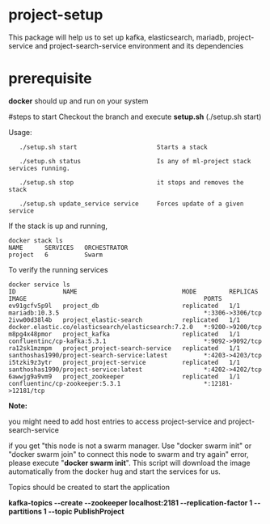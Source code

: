 # project-setup
This package will help us to set up kafka, elasticsearch, mariadb, project-service and project-search-service environment and its dependencies

# prerequisite 
**docker** should up and run on your system 

#steps to start 
Checkout the branch and execute **setup.sh** (./setup.sh start)

Usage:

       ./setup.sh start                      Starts a stack

       ./setup.sh status                     Is any of ml-project stack services running.

       ./setup.sh stop                       it stops and removes the stack

       ./setup.sh update_service service     Forces update of a given service

If the stack is up and running, 

    docker stack ls
    NAME      SERVICES   ORCHESTRATOR
    project   6          Swarm

To verify the running services 

    docker service ls
    ID             NAME                             MODE         REPLICAS   IMAGE                                                 PORTS
    ev91gcfv5p9l   project_db                       replicated   1/1        mariadb:10.3.5                                        *:3306->3306/tcp
    2ivw00d38l4b   project_elastic-search           replicated   1/1        docker.elastic.co/elasticsearch/elasticsearch:7.2.0   *:9200->9200/tcp
    m8pg4x48pmor   project_kafka                    replicated   1/1        confluentinc/cp-kafka:5.3.1                           *:9092->9092/tcp
    ra12sk1mzmpm   project_project-search-service   replicated   1/1        santhoshas1990/project-search-service:latest          *:4203->4203/tcp
    i5tzki9z3ytr   project_project-service          replicated   1/1        santhoshas1990/project-service:latest                 *:4202->4202/tcp
    6awwjg9a9vm9   project_zookeeper                replicated   1/1        confluentinc/cp-zookeeper:5.3.1                       *:12181->12181/tcp



**Note:**

you might need to add host entries to access project-service and project-search-service

if you get "this node is not a swarm manager. Use "docker swarm init" or "docker swarm join" to connect this node to swarm and try again" error,
please execute "**docker swarm init**".
This script will download the image automatically from the docker hug and start the services for us.

Topics should be created to start the application

**kafka-topics --create --zookeeper localhost:2181 --replication-factor 1 --partitions 1 --topic PublishProject**
